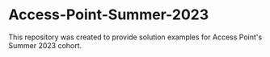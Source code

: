 # Access-Point-Summer-2023

This repository was created to provide solution examples for Access Point's Summer 2023 cohort.
